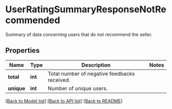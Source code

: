 # UserRatingSummaryResponseNotRecommended

Summary of data concerning users that do not recommend the seller.
## Properties
Name | Type | Description | Notes
------------ | ------------- | ------------- | -------------
**total** | **int** | Total number of negative feedbacks received. | 
**unique** | **int** | Number of unique users. | 

[[Back to Model list]](../README.md#documentation-for-models) [[Back to API list]](../README.md#documentation-for-api-endpoints) [[Back to README]](../README.md)


